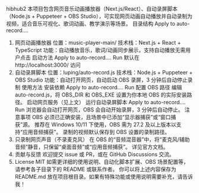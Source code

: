 hibhub2
本项目包含网页音乐动画播放器（Next.js/React）、自动录屏脚本（Node.js + Puppeteer + OBS Studio），可实现网页动画自动播放并自动录制为视频，适合音乐可视化、歌词动画、教学演示等场景。
目录结构
Apply to auto-record....
1. 网页动画播放器
位置：music-player-main/
技术栈：Next.js + React + TypeScript
功能：自动播放音乐，歌词/动画同步展示，支持自动播放无需用户点击
启动方法
Apply to auto-record....
Run
默认在 http://localhost:3000/ 访问
2. 自动录屏脚本
位置：luping/auto-record.js
技术栈：Node.js + Puppeteer + OBS Studio
功能：自动打开网页，自动启动 OBS 录屏，3 分钟后自动停止录制
使用方法
安装依赖
Apply to auto-record....
Run
配置 OBS 路径
编辑 auto-record.js，将 OBS_DIR 和 OBS_EXE 设置为你本地 OBS 的实际安装路径。
启动网页服务（见上文）
运行自动录屏脚本
Apply to auto-record....
Run
浏览器会自动打开网页，OBS 会自动开始录屏，3 分钟后自动停止。
注意事项
OBS 必须已正确安装，且场景中已添加“显示器捕获”或“窗口捕获”源。
推荐在 Windows 10/11 下使用，OBS 需为 27.2 及以上版本以支持“应用音频捕获”。
录制的视频默认保存到 OBS 设置的录制路径。
3. 只录制网页声音（不录麦克风）
在 OBS 的“音频混音器”中，将“麦克风/辅助音频”静音，只保留“桌面音频”或“应用音频捕获”。
详见官方文档。
4. 贡献与反馈
欢迎提交 issue 或 PR，或在 GitHub Discussions 交流。
5. License
MIT
如需更详细的使用说明、自动化脚本扩展、OBS 场景配置等，请参考各子目录下的 README 或联系作者。
你可以将上述内容保存为 README.md 放在项目根目录。如果有特殊功能或使用说明需要补充，请告诉我！
